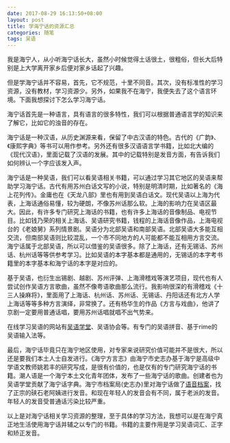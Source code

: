 ```yaml
---
date: 2017-08-29 16:13:50+08:00
layout: post
title: 学海宁话的资源汇总
categories: 随笔
tags: 吴语
---
```


我是海宁人，从小听海宁话长大，虽然小时候觉得土话很土，很粗俗，但长大后特别是上大学离开家乡后便对家乡话起了兴趣。

但是学海宁话并不容易，首先，它不规范，十里不同音。其次，没有标准性的学习资源，没有教材，学习资源少。另外，如果我不在海宁，我便失去了这个语言环境。下面我想探讨下怎么学习海宁话。

海宁话首先是一种语言，具有语言的很多特性，我们可以根据普通语言学的知识来了解它，比如它的浊音的存在。

海宁话是一种汉语，从历史渊源来看，保留了中古汉语的特色。古代的《广韵》、《康熙字典》等书可以用作参考。另外还有很多汉语语言学书籍，比如北大编的《现代汉语》，里面记载了汉语的发展。其中的记载特别是发音方面，有告诉我们如何辨认一个字应该发入声。

海宁话是一种吴语，我们可以看吴语相关书籍，可以通过学习其它地区的吴语来帮助学习海宁话。古代有用苏州白话文写的小说，特别是明清时期，比如著名的《海上花列传》。金庸也在《天龙八部》里也有用到吴语白话文。现代吴语以上海为代表，上海话通俗易懂，较为硬朗，不像苏州话那么软。上海的影响力在吴语区最大。因此，有许多专门研究上海话的书籍，也有许多上海话的音像制品、电视节目。比如钱乃荣的相关上海话、吴语研究书籍，钱程的上海话音像作品，上海电视台的《老娘舅》系列情景剧。吴语分为北部吴语和南部吴语。北部吴语大多能互相交流，但南部吴语则比较混乱，一个市不同地方的人可能都不能互相用方言交流。海宁话属于北部吴语，所以可以借鉴的吴语很多。除了上海话，还有无锡话、苏州话、杭州话等等供参考学习。比如吴语的本字基本都是通用的，无锡话的本字考书籍里的本字基本和海宁话的本字是对应的。

基于吴语，也衍生出锡剧、越剧、苏州评弹、上海滑稽戏等演艺项目，现代也有人尝试创作吴语方言歌曲，虽然不像粤语歌曲那么流行。我影响很深的有滑稽戏《十三人操麻将》，里面用了上海话、杭州话、苏州话、无锡话、丹阳话还有北方人学上海话等等多种方言演绎，非常换了。还有杨华生的作品《方言与戏曲》，他讲了京剧一定要用普通话唱，要用苏州话唱就唱不出气势来。

在线学习吴语的网站有[吴语学堂](http://www.wugniu.com/main/index.php)、吴语协会等。有专门的吴语拼音、基于rime的吴语输入法等。

最后，海宁话毕竟只在海宁地区使用，对专家来说研究价值可能并不是很大，所以还是要我们本土人士自发进行。《海宁方言志》由海宁市史志办基于海宁是高级中学语文教师姚若丰的研究写成，是很有价值的，也是仅有的专门研究海宁话的书籍。潮人语是一个海宁本土文化青年团体，发布了一些海宁话的歌曲。创建者也为吴语学堂贡献了海宁话字典。海宁市档案局(史志办)里对海宁话做了[语音档案](http://daj.haining.gov.cn/gczy/gcsp/201309/t20130917_621644.html)，找了正宗的硖石老阿姨进行发音。和现在年轻人的发音会有不同，属于老派的发音。年轻人的发音受普通话污染比较严重。

以上是对海宁话相关学习资源的整理，至于具体的学习方法，我想可以是在海宁真正地生活使用海宁话并辅之以专门的书籍。书籍的主要作用是学习吴语词汇、正字和矫正发音。







